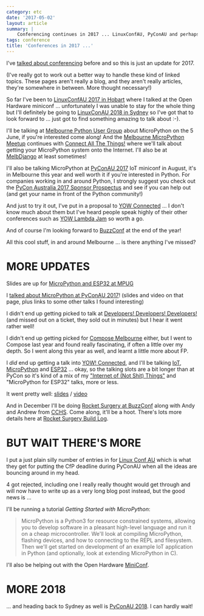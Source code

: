```yaml
---
category: etc
date: '2017-05-02'
layout: article
summary: |
    Conferencing continues in 2017 ... LinuxConfAU, PyConAU and perhaps YOW
tags: conference
title: 'Conferences in 2017 ...'
---
```


I've [talked about conferencing](/art/on-conferencing/) before and so this is
just an update for 2017.

(I've really got to work out a better way to handle these
kind of linked topics.  These pages aren't really a blog, and they aren't
really articles, they're somewhere in between.  More thought necessary!)

So far I've been to [LinuxConfAU 2017 in Hobart](/art/linuxconf-2017-hobart/) 
where I talked at the Open Hardware miniconf ... unfortunately I was unable 
to stay for the whole thing but I'll definitely be going to 
[LinuxConAU 2018 in Sydney](https://lca2018.org/) so I've got that to look 
forward to ... just got to find something amazing to talk about :-).

I'll be talking at [Melbourne Python User Group](https://wiki.python.org/moin/MelbournePUG)
about MicroPython on the 5 June, if you're interested come along!  And the
[Melbourne MicroPython Meetup](https://www.meetup.com/MicroPython-Meetup/) continues
with [Connect All The Things!](https://www.meetup.com/MicroPython-Meetup/events/239654462/) 
where we'll talk about getting your MicroPython system onto the Internet.
I'll also be at [MelbDjango](http://melbdjango.com/) at least sometimes!

I'll also be talking MicroPython at [PyConAU 2017](https://2017.pycon-au.org/) IoT 
miniconf in August, it's in Melbourne this year and well worth it if you're
interested in Python.  For companies
working in and around Python, I strongly suggest you check out the
[PyCon Australia 2017 Sponsor Prospectus](http://2017.pycon-au.org/sponsorship.pdf) 
and see if you can help out (and get your name in front of the Python community!)

And just to try it out, I've put in a proposal to [YOW Connected](http://connected.yowconference.com.au/) ... I don't know much about them but I've heard people speak highly of their other 
conferences such as [YOW Lambda Jam](http://lambdajam.yowconference.com.au/) so worth a go.

And of course I'm looking forward to [BuzzConf](https://buzzconf.io/) at the end of the year!

All this cool stuff, in and around Melbourne ... is there anything I've missed?

MORE UPDATES
============

Slides are up for [MicroPython and ESP32 at MPUG](http://nick.zoic.org/talk/mpug1/) 

I [talked about MicroPython at PyConAU 2017](/art/pycon-2017-melbourne/)!
(slides and video on that page, plus links to some other talks I found interesting)

I didn't end up getting picked to talk at 
[Developers! Developers! Developers!](https://www.dddmelbourne.com/)
(and missed out on a ticket, they sold out in minutes) but I hear it went rather well!
 
I didn't end up getting picked for 
[Compose Melbourne](http://www.composeconference.org/2017-melbourne/)
either, but I went to Compose 
last year and found really fascinating, if often a little over my depth.
So I went along this year as well, and learnt a little more about FP.

I *did* end up getting a talk into [YOW! Connected](http://connected.yowconference.com.au/),
and I'll be talking [IoT](/tag/iot/), [MicroPython](/tag/micropython/) and [ESP32](/tag/esp32/) ... okay, so the talking slots are a bit longer
than at PyCon so it's kind of a mix of my ["Internet of (Not Shit) Things"](/art/the-internet-of-not-shit-things/)
and "MicroPython for ESP32" talks, more or less.  

It went pretty well: [slides](/talk/yow1/) / [video](http://youtu.be/A__Bg9dcpbo)

And in December I'll be doing [Rocket Surgery at BuzzConf](https://buzzconf.io/sessions/airborne-iot-build-a-rocket/)
along with Andy and Andrew from [CCHS](http://hackmelbourne.org/).  Come along, it'll be a hoot.  There's lots more
details here at [Rocket Surgery Build Log](/art/rocket-surgery-airborne-iot-telemetry-buzzconf/).


BUT WAIT THERE'S MORE
=====================

I put a just plain silly number of entries in for [Linux Conf AU](https://linux.conf.au/proposals/)
which is what they get for putting the CfP deadline during PyConAU when all the ideas are bouncing around
in my head.

4 got rejected, including one I really really thought would get through
and will now have to write up as a very long blog post instead, but the good news is ...

I'll be running a tutorial *Getting Started with MicroPython*:

> MicroPython is a Python3 for resource constrained systems, allowing you to develop software in a pleasant high-level language and run it on a cheap microcontroller. We'll look at compiling MicroPython, flashing devices, and how to connecting to the REPL and filesystem. Then we'll get started on development of an example IoT application in Python (and optionally, look at extending MicroPython in C). 

I'll also be helping out with the Open Hardware [MiniConf](https://linux.conf.au/programme/miniconfs.html).

MORE 2018
=========

... and heading back to Sydney as well is [PyConAU 2018](https://2018.pycon-au.org/).
I can hardly wait!
